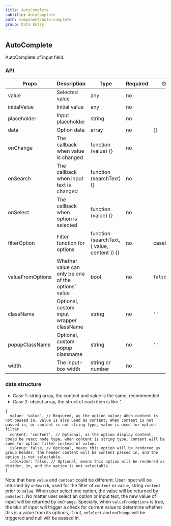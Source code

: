 ```yaml
---
title: AutoComplete
subtitle: AutoComplete
path: component/auto-complete
group: Data Entry
---
```


## AutoComplete

AutoComplete of input field.

### API

| Props    |   Description          | Type     | Required            | Default        | Alternative |
| --------- | ------------- | ------ | ---------- | ------------------- | -------------- |
| value | Selected value | any | no | | |
| initialValue | Initial value | any | no | | |
| placeholder | Input placeholder | string | no | | |
| data | Option data | array | no | [] | |
| onChange | The callback when value is changed | function (value) {} | no | | |
| onSearch | The callback when input text is changed | function (searchText) {} | no | | |
| onSelect | The callback when option is selected | function (value) {} | no | | |
| filterOption | Filter function for options | function (searchText, { value, content }) {} | no | caselessMatch | |
| valueFromOptions | Whether value can only be one of the options' value | bool | no | `false` | |
| className | Optional, custom input wrapper className | string | no | `''` | |
| popupClassName | Optional, custom popup classname  | string | no | `''` | |
| width | The input-box width | string or number | no | | |

### data structure
* Case 1: string array, the content and value is the same, recommended.
* Case 2: object array, the struct of each item is like：
```
{
  value: 'value', // Reqiured, as the option value; When content is not passed in, value is also used as content; When content is not passed in, or content is not string type, value is used for option filter.
  content: 'content', // Optional, as the option display content，could be react node type, when content is string type, content will be sued for option filter instead of value.
  isGroup: false, // Optional, means this option will be rendered as group header, the header content will be content passed in, and the option is not selectable.
  isDivider: false, // Optional, means this option will be rendered as divider, in, and the option is not selectable.
}
```
Note that here `value` and `content` could be different. User input will be returned by `onSearch`, used for the filter of `content` or `value`, string `content` prior to `value`. When user select one option, the value will be returned by `onSelect`. No matter user select an option or input text, the new value of input will be returned by `onChange`. Specially, when `valueFromOptions` is true, the blur of input will trigger a check for current value to determine whether this is a value from its options, if not, `onSelect` and `onChange` will be triggered and null will be passed in.

